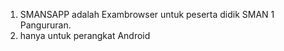 1. SMANSAPP adalah Exambrowser untuk peserta didik SMAN 1 Pangururan.
2. hanya untuk perangkat Android
